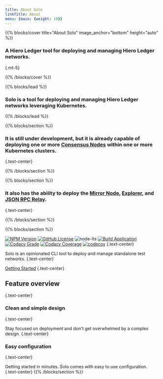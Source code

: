 ```yaml
---
title: About Solo
linkTitle: About
menu: {main: {weight: 10}}
---
```


{{% blocks/cover title="About Solo" image_anchor="bottom" height="auto" %}}

### A Hiero Ledger tool for deploying and managing Hiero Ledger networks.

{.mt-5}

{{% /blocks/cover %}}

{{% blocks/lead %}}

### Solo is a tool for deploying and managing Hiero Ledger networks leveraging Kubernetes.

{{% /blocks/lead %}}

{{% blocks/section %}}

### It is still under development, but it is already capable of deploying one or more [Consensus Nodes](https://github.com/hiero-ledger/hiero-consensus-node) within one or more Kubernetes clusters.

{.text-center}

{{% /blocks/section %}}

{{% blocks/section %}}

### It also has the ability to deploy the [Mirror Node](https://github.com/hiero-ledger/hiero-mirror-node), [Explorer](https://github.com/hiero-ledger/hiero-mirror-node-explorer), and [JSON RPC Relay](https://github.com/hiero-ledger/hiero-json-rpc-relay).

{.text-center}

{{% /blocks/section %}}

{{% blocks/section %}}

[![NPM Version](https://img.shields.io/npm/v/%40hashgraph%2Fsolo?logo=npm)](https://www.npmjs.com/package/@hashgraph/solo)
[![GitHub License](https://img.shields.io/github/license/hiero-ledger/solo?logo=apache\&logoColor=red)](LICENSE)
![node-lts](https://img.shields.io/node/v-lts/%40hashgraph%2Fsolo)
[![Build Application](https://github.com/hiero-ledger/solo/actions/workflows/flow-build-application.yaml/badge.svg)](https://github.com/hiero-ledger/solo/actions/workflows/flow-build-application.yaml)
[![Codacy Grade](https://app.codacy.com/project/badge/Grade/78539e1c1b4b4d4d97277e7eeeab9d09)](https://app.codacy.com/gh/hiero-ledger/solo/dashboard?utm_source=gh&utm_medium=referral&utm_content=&utm_campaign=Badge_grade)
[![Codacy Coverage](https://app.codacy.com/project/badge/Coverage/78539e1c1b4b4d4d97277e7eeeab9d09)](https://app.codacy.com/gh/hiero-ledger/solo/dashboard?utm_source=gh&utm_medium=referral&utm_content=&utm_campaign=Badge_coverage)
[![codecov](https://codecov.io/gh/hashgraph/solo/graph/badge.svg?token=hBkQdB1XO5)](https://codecov.io/gh/hashgraph/solo)
{.text-center}

Solo is an opinionated CLI tool to deploy and manage standalone test networks.
{.text-center}

[Getting Started](/docs/README.md)
{.text-center}

## Feature overview

{.text-center}

### Clean and simple design

{.text-center}

Stay focused on deployment and don't get overwhelmed by a complex design.
{.text-center}

### Easy configuration

{.text-center}

Getting started in minutes. Solo comes with easy to use configuration.
{.text-center}
{{% /blocks/section %}}
